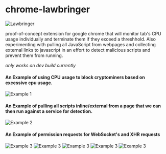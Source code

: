 # chrome-lawbringer
![Lawbringer](https://i.imgur.com/KLD4C1u.png)

proof-of-concept extension for google chrome that will monitor tab's CPU usage individually and terminate them if they exceed a threshhold. Also experimenting with pulling all JavaScript from webpages and collecting external links to javascript in an effort to detect malicious scripts and prevent them from running.


*only works on dev build currently*

#### An Example of using CPU usage to block cryptominers based on excessive cpu usage.
![Example 1](https://i.imgur.com/VwpbG2E.png)

#### An Example of pulling all scripts inline/external from a page that we can then run against a service for detection.
![Example 2](https://i.imgur.com/uOlKBq3.png)

#### An Example of permission requests for WebSocket's and XHR requests
![Example 3](https://i.imgur.com/6XKqEB7.png)
![Example 3](https://i.imgur.com/6kawftb.png)
![Example 3](https://i.imgur.com/ppEmcWw.png)
![Example 3](https://i.imgur.com/z6Abzti.png)
![Example 3](https://i.imgur.com/UqQz1Gc.png)
